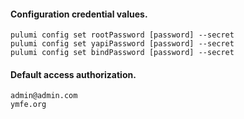 #### Configuration credential values.
```hcl
pulumi config set rootPassword [password] --secret
pulumi config set yapiPassword [password] --secret
pulumi config set bindPassword [password] --secret
```

#### Default access authorization.
```
admin@admin.com
ymfe.org
```